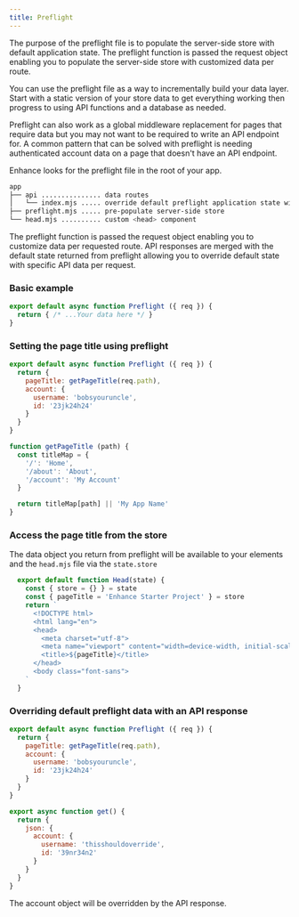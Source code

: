 ```yaml
---
title: Preflight
---
```



The purpose of the preflight file is to populate the server-side store with default application state.
The preflight function is passed the request object enabling you to populate the server-side store with customized data per route.

You can use the preflight file as a way to incrementally build your data layer. Start with a static version of your store data to get everything working then progress to using API functions and a database as needed.

Preflight can also work as a global middleware replacement for pages that require data but you may not want to be required to write an API endpoint for. A common pattern that can be solved with preflight is needing authenticated account data on a page that doesn't have an API endpoint.

Enhance looks for the preflight file in the root of your app.

<doc-code filename="app/preflight.mjs">

```bash
app
├── api ............... data routes
│   └── index.mjs ..... override default preflight application state with api data
├── preflight.mjs ..... pre-populate server-side store
└── head.mjs .......... custom <head> component

```
</doc-code>

The preflight function is passed the request object enabling you to customize data per requested route.
API responses are merged with the default state returned from preflight allowing you to override default state with specific API data per request.

### Basic example

<doc-code filename="app/preflight.mjs">

  ```javascript
  export default async function Preflight ({ req }) {
    return { /* ...Your data here */ }
  }
````
</doc-code>


### Setting the page title using preflight

<doc-code filename="app/preflight.mjs">

  ```javascript
  export default async function Preflight ({ req }) {
    return {
      pageTitle: getPageTitle(req.path),
      account: {
        username: 'bobsyouruncle',
        id: '23jk24h24'
      }
    }
  }

  function getPageTitle (path) {
    const titleMap = {
      '/': 'Home',
      '/about': 'About',
      '/account': 'My Account'
    }

    return titleMap[path] || 'My App Name'
  }
````
</doc-code>

### Access the page title from the store

The data object you return from preflight will be available to your elements and the `head.mjs` file via the `state.store`

<doc-code filename="app/head.mjs">

  ```javascript
    export default function Head(state) {
      const { store = {} } = state
      const { pageTitle = 'Enhance Starter Project' } = store
      return `
        <!DOCTYPE html>
        <html lang="en">
        <head>
          <meta charset="utf-8">
          <meta name="viewport" content="width=device-width, initial-scale=1">
          <title>${pageTitle}</title>
        </head>
        <body class="font-sans">
      `
    }
  ```

</doc-code>


### Overriding default preflight data with an API response

<doc-code filename="app/preflight.mjs">

  ```javascript
  export default async function Preflight ({ req }) {
    return {
      pageTitle: getPageTitle(req.path),
      account: {
        username: 'bobsyouruncle',
        id: '23jk24h24'
      }
    }
  }
````
</doc-code>

<doc-code filename="app/api/index.mjs">

  ```javascript
  export async function get() {
    return {
      json: {
        account: {
          username: 'thisshouldoverride',
          id: '39nr34n2'
        }
      }
    }
  }
````
</doc-code>

The account object will be overridden by the API response.



